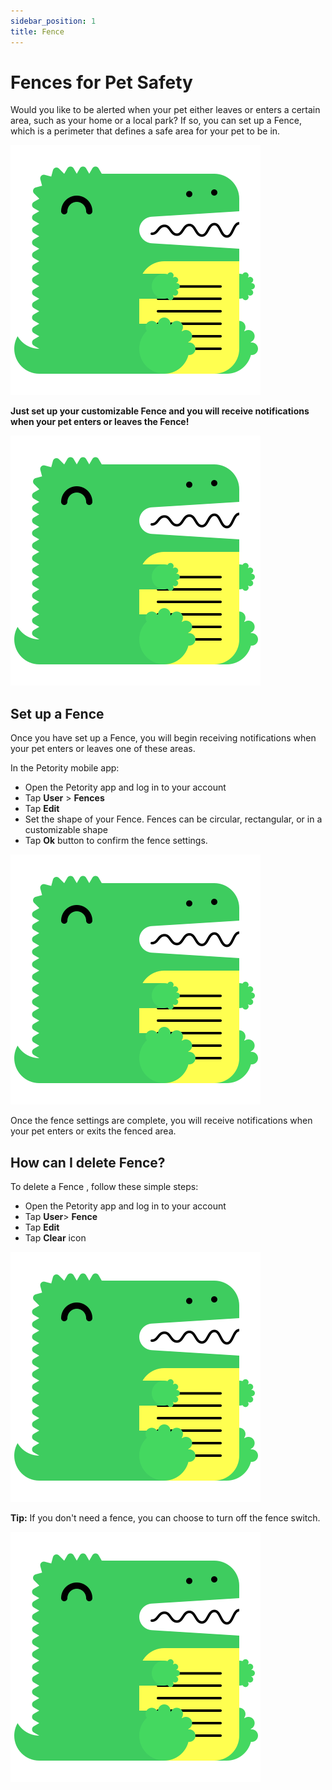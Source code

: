 ```yaml
---
sidebar_position: 1
title: Fence
---
```


# Fences for Pet Safety
Would you like to be alerted when your pet either leaves or enters a certain area, such as your home or a local park? If so, you can set up a Fence, which is a perimeter that defines a safe area for your pet to be in. 

![fence edit](/img/logo.svg)

**Just set up your customizable Fence and you will receive notifications when your pet enters or leaves the Fence!**

![shape of fence](/img/logo.svg)

## Set up a Fence

Once you have set up a Fence, you will begin receiving notifications when your pet enters or leaves one of these areas.

In the Petority mobile app:

+ Open the Petority app and log in to your account
+ Tap **User** > **Fences**
+ Tap **Edit** 
+ Set the shape of your Fence. Fences can be circular, rectangular, or in a customizable shape
+ Tap **Ok**  button to confirm the fence settings.

![Steps](/img/logo.svg)

Once the fence settings are complete, you will receive notifications when your pet enters or exits the fenced area.
## How can I delete Fence?

To delete a Fence , follow these simple steps:

+ Open the Petority app and log in to your account
+ Tap **User**> **Fence**
+ Tap **Edit**  
+ Tap **Clear** icon

![delete](/img/logo.svg)

**Tip:** If you don't need a fence, you can choose to turn off the fence switch.

![switch](/img/logo.svg)

 
